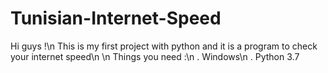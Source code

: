 # Tunisian-Internet-Speed
Hi guys !\n
This is my first project with python and it is a program to check your internet speed\n
\n
Things you need :\n
 . Windows\n
 . Python 3.7
 

  
